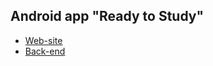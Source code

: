 ## Android app "Ready to Study"

* [Web-site](site)
* [Back-end](https://github.com/maxtox3/ReadyToStudy_back)
